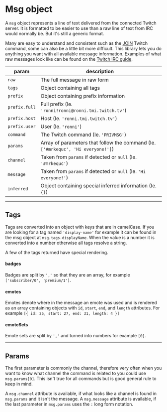 # Msg object

A `msg` object represents a line of text delivered from the connected Twitch server. It is formatted to be easier to use than a raw line of text from IRC would normally be. But it's still a generic format.

Many are easy to understand and consistent such as the [JOIN](https://dev.twitch.tv/docs/irc/chat-rooms/#join-twitch-chat-rooms) Twitch command, some can also be a little bit more difficult. This library lets you do anything you want with all available message information. Examples of what raw messages look like can be found on the [Twitch IRC guide](https://dev.twitch.tv/docs/irc/guide/).

| param | description |
| - | - |
| `raw` | The full message in raw form |
| `tags` | Object containing all tags |
| `prefix` | Object containing prefix information |
| `prefix.full` | Full prefix (Ie. `'ronni!ronni@ronni.tmi.twitch.tv'`) |
| `prefix.host` | Host (Ie. `'ronni.tmi.twitch.tv'`) |
| `prefix.user` | User (Ie. `'ronni'`) |
| `command` | The Twitch command (Ie. `'PRIVMSG'`) |
| `params` | Array of parameters that follow the command (Ie. `['#mrkequc', 'Hi everyone!']`) |
| `channel` | Taken from `params` if detected or `null` (Ie. `'#mrkequc'`) |
| `message` | Taken from `params` if detected or `null` (Ie. `'Hi everyone!'`) |
| `inferred` | Object containing special inferred information (Ie. `{}`) |

---
## Tags

Tags are converted into an object with keys that are in camelCase. If you are looking for a tag named `'display-name'` for example it can be found in the msg object at `msg.tags.displayName`. When the value is a number it is converted into a number otherwise all tags resolve a string.

A few of the tags returned have special rendering.

#### badges

Badges are split by `','` so that they are an array, for example `['subscriber/0', 'premium/1']`.

#### emotes

Emotes denote where in the message an emote was used and is rendered as an array containing objects with `id`, `start`, `end`, and `length` attributes. For example `[{ id: 25, start: 27, end: 31, length: 4 }]`

#### emoteSets

Emote sets are split by `','` and turned into numbers for example `[0]`.

---
## Params

The first parameter is commonly the channel, therefore very often when you want to know what channel the command is related to you could use `msg.params[0]`. This isn't true for all commands but is good general rule to keep in mind.

A `msg.channel` attribute is available, if what looks like a channel is found in `msg.params` and it isn't the message. A `msg.message` attribute is available, if the last parameter in `msg.params` uses the `:` long form notation.
